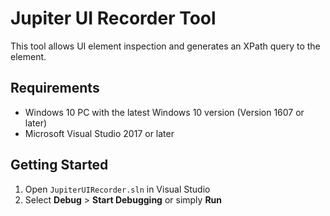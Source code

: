 # Jupiter UI Recorder Tool

This tool allows UI element inspection and generates an XPath query to the element.


## Requirements

- Windows 10 PC with the latest Windows 10 version (Version 1607 or later)
- Microsoft Visual Studio 2017 or later


## Getting Started

1. Open `JupiterUIRecorder.sln` in Visual Studio
2. Select **Debug** > **Start Debugging** or simply **Run**
